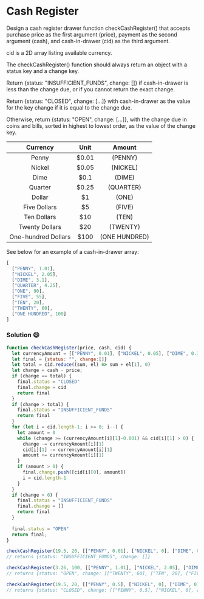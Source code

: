 # Cash Register

Design a cash register drawer function checkCashRegister() that accepts purchase price as the first argument (price), payment as the second argument (cash), and cash-in-drawer (cid) as the third argument.

cid is a 2D array listing available currency.

The checkCashRegister() function should always return an object with a status key and a change key.

Return {status: "INSUFFICIENT_FUNDS", change: []} if cash-in-drawer is less than the change due, or if you cannot return the exact change.

Return {status: "CLOSED", change: [...]} with cash-in-drawer as the value for the key change if it is equal to the change due.

Otherwise, return {status: "OPEN", change: [...]}, with the change due in coins and bills, sorted in highest to lowest order, as the value of the change key.

| Currency            | Unit   | Amount        |
| :-----------------: |:------:| :------------:|
| Penny               | $0.01  | (PENNY)       |
| Nickel              | $0.05  | (NICKEL)      |
| Dime                | $0.1   | (DIME)        |
| Quarter             | $0.25  | (QUARTER)     |
| Dollar	            | $1     | (ONE)         |
| Five Dollars        | $5     | (FIVE)        |
| Ten Dollars	        | $10    | (TEN)         |
| Twenty Dollars      | $20    | (TWENTY)      |
| One-hundred Dollars | $100   | (ONE HUNDRED) |

	
See below for an example of a cash-in-drawer array:

```javascript
[
  ["PENNY", 1.01],
  ["NICKEL", 2.05],
  ["DIME", 3.1],
  ["QUARTER", 4.25],
  ["ONE", 90],
  ["FIVE", 55],
  ["TEN", 20],
  ["TWENTY", 60],
  ["ONE HUNDRED", 100]
]
```

### Solution :smile:

```javascript
function checkCashRegister(price, cash, cid) {
  let currencyAmount = [["PENNY", 0.01], ["NICKEL", 0.05], ["DIME", 0.1], ["QUARTER", 0.25], ["ONE", 1], ["FIVE", 5], ["TEN", 10], ["TWENTY", 20], ["ONE HUNDRED", 100]]
  let final = {status: "", change:[]}
  let total = cid.reduce((sum, el) => sum + el[1], 0)
  let change = cash - price;
  if (change == total) {
    final.status = "CLOSED"
    final.change = cid
    return final
  }
  if (change > total) {
    final.status = "INSUFFICIENT_FUNDS"
    return final
  }
  for (let i = cid.length-1; i >= 0; i--) {
    let amount = 0
    while (change >= (currencyAmount[i][1]-0.001) && cid[i][1] > 0) {
      change -= currencyAmount[i][1]
      cid[i][1] -= currencyAmount[i][1]
      amount += currencyAmount[i][1]
    }
    if (amount > 0) {
      final.change.push([cid[i][0], amount])
      i = cid.length-1
    }
  }
  if (change > 0) {
    final.status = "INSUFFICIENT_FUNDS"
    final.change = []
    return final
  }
  
  final.status = "OPEN"
  return final;
}

checkCashRegister(19.5, 20, [["PENNY", 0.01], ["NICKEL", 0], ["DIME", 0], ["QUARTER", 0], ["ONE", 1], ["FIVE", 0], ["TEN", 0], ["TWENTY", 0], ["ONE HUNDRED", 0]]); 
// returns {status: "INSUFFICIENT_FUNDS", change: []}

checkCashRegister(3.26, 100, [["PENNY", 1.01], ["NICKEL", 2.05], ["DIME", 3.1], ["QUARTER", 4.25], ["ONE", 90], ["FIVE", 55], ["TEN", 20], ["TWENTY", 60], ["ONE HUNDRED", 100]]) 
// returns {status: "OPEN", change: [["TWENTY", 60], ["TEN", 20], ["FIVE", 15], ["ONE", 1], ["QUARTER", 0.5], ["DIME", 0.2], ["PENNY", 0.04]]}

checkCashRegister(19.5, 20, [["PENNY", 0.5], ["NICKEL", 0], ["DIME", 0], ["QUARTER", 0], ["ONE", 0], ["FIVE", 0], ["TEN", 0], ["TWENTY", 0], ["ONE HUNDRED", 0]]) 
// returns {status: "CLOSED", change: [["PENNY", 0.5], ["NICKEL", 0], ["DIME", 0], ["QUARTER", 0], ["ONE", 0], ["FIVE", 0], ["TEN", 0], ["TWENTY", 0], ["ONE HUNDRED", 0]]}
```
